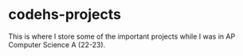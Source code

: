 # codehs-projects
This is where I store some of the important projects while I was in AP Computer Science A (22-23).
